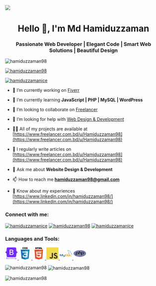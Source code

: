 <img src="[https://media.licdn.com/dms/image/v2/D4D16AQELNmNvXeIuIA/profile-displaybackgroundimage-shrink_350_1400/profile-displaybackgroundimage-shrink_350_1400/0/1738932645548?e=1756944000&v=beta&t=e5g-WzpKKKYKOSbHWcbJsSwOS_2S_TJKV_dxtG-667w](https://media.licdn.com/dms/image/v2/D4E16AQHLMDiOmoCRDQ/profile-displaybackgroundimage-shrink_350_1400/B4EZhl.qKAHEAc-/0/1754057582363?e=1756944000&v=beta&t=SNxfCREQUE1RXQ6fhYt_vd2F-Yq3xKcA-aFp8KROwCg) ">

<h1 align="center">Hello 👋, I'm Md Hamiduzzaman</h1>
<h3 align="center">Passionate Web Developer | Elegant Code | Smart Web Solutions | Beautiful Design</h3>

<p align="left"> <img src="https://komarev.com/ghpvc/?username=hamiduzzaman98&label=Profile%20views&color=0e75b6&style=flat" alt="hamiduzzaman98" /> </p>

<p align="left"> <a href="https://github.com/ryo-ma/github-profile-trophy"><img src="https://github-profile-trophy.vercel.app/?username=hamiduzzaman98" alt="hamiduzzaman98" /></a> </p>

<p align="left"> <a href="https://twitter.com/hamiduzzamanice" target="blank"><img src="https://img.shields.io/twitter/follow/hamiduzzamanice?logo=twitter&style=for-the-badge" alt="hamiduzzamanice" /></a> </p>

- 🔭 I’m currently working on [Fiverr](https://www.fiverr.com/users/hamiduzzaman98/)

- 🌱 I’m currently learning **JavaScript | PHP | MySQL | WordPress**

- 👯 I’m looking to collaborate on [Freelancer](https://www.freelancer.com.bd/u/Hamiduzzaman98)

- 🤝 I’m looking for help with [Web Design & Development](https://github.com/Hamiduzzaman98)

- 👨‍💻 All of my projects are available at [https://www.freelancer.com.bd/u/Hamiduzzaman98](https://www.freelancer.com.bd/u/Hamiduzzaman98)

- 📝 I regularly write articles on [https://www.freelancer.com.bd/u/Hamiduzzaman98](https://www.freelancer.com.bd/u/Hamiduzzaman98)

- 💬 Ask me about **Website Design & Development**

- 📫 How to reach me **hamiduzzaman98@gmail.com**

- 📄 Know about my experiences [https://www.linkedin.com/in/hamiduzzaman98/](https://www.linkedin.com/in/hamiduzzaman98/)

<h3 align="left">Connect with me:</h3>
<p align="left">
<a href="https://twitter.com/hamiduzzamanice" target="blank"><img align="center" src="https://raw.githubusercontent.com/rahuldkjain/github-profile-readme-generator/master/src/images/icons/Social/twitter.svg" alt="hamiduzzamanice" height="30" width="40" /></a>
<a href="https://linkedin.com/in/hamiduzzaman98" target="blank"><img align="center" src="https://raw.githubusercontent.com/rahuldkjain/github-profile-readme-generator/master/src/images/icons/Social/linked-in-alt.svg" alt="hamiduzzaman98" height="30" width="40" /></a>
<a href="https://instagram.com/hamiduzzamanice" target="blank"><img align="center" src="https://raw.githubusercontent.com/rahuldkjain/github-profile-readme-generator/master/src/images/icons/Social/instagram.svg" alt="hamiduzzamanice" height="30" width="40" /></a>
</p>

<h3 align="left">Languages and Tools:</h3>
<p align="left"> <a href="https://getbootstrap.com" target="_blank" rel="noreferrer"> <img src="https://raw.githubusercontent.com/devicons/devicon/master/icons/bootstrap/bootstrap-plain-wordmark.svg" alt="bootstrap" width="40" height="40"/> </a> <a href="https://www.w3schools.com/css/" target="_blank" rel="noreferrer"> <img src="https://raw.githubusercontent.com/devicons/devicon/master/icons/css3/css3-original-wordmark.svg" alt="css3" width="40" height="40"/> </a> <a href="https://www.w3.org/html/" target="_blank" rel="noreferrer"> <img src="https://raw.githubusercontent.com/devicons/devicon/master/icons/html5/html5-original-wordmark.svg" alt="html5" width="40" height="40"/> </a> <a href="https://developer.mozilla.org/en-US/docs/Web/JavaScript" target="_blank" rel="noreferrer"> <img src="https://raw.githubusercontent.com/devicons/devicon/master/icons/javascript/javascript-original.svg" alt="javascript" width="40" height="40"/> </a> <a href="https://www.mysql.com/" target="_blank" rel="noreferrer"> <img src="https://raw.githubusercontent.com/devicons/devicon/master/icons/mysql/mysql-original-wordmark.svg" alt="mysql" width="40" height="40"/> </a> <a href="https://www.php.net" target="_blank" rel="noreferrer"> <img src="https://raw.githubusercontent.com/devicons/devicon/master/icons/php/php-original.svg" alt="php" width="40" height="40"/> </a> </p>

<p><img align="left" src="https://github-readme-stats.vercel.app/api/top-langs?username=hamiduzzaman98&show_icons=true&locale=en&layout=compact" alt="hamiduzzaman98" /></p>

<p>&nbsp;<img align="center" src="https://github-readme-stats.vercel.app/api?username=hamiduzzaman98&show_icons=true&locale=en" alt="hamiduzzaman98" /></p>

<p><img align="center" src="https://github-readme-streak-stats.herokuapp.com/?user=hamiduzzaman98&" alt="hamiduzzaman98" /></p>
